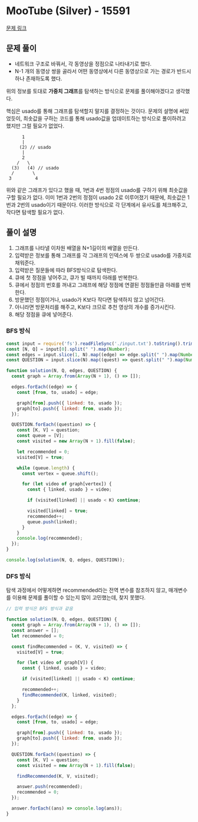 # MooTube (Silver) - 15591

[문제 링크](https://www.acmicpc.net/problem/15591)

## 문제 풀이

- 네트워크 구조로 바꿔서, 각 동영상을 정점으로 나타내기로 했다.
- N-1 개의 동영상 쌍을 골라서 어떤 동영상에서 다른 동영상으로 가는 경로가 반드시 하나 존재하도록 했다.

위의 정보를 토대로 **가중치 그래프**를 탐색하는 방식으로 문제를 풀이해야겠다고 생각했다.

핵심은 usado를 통해 그래프를 탐색할지 말지를 결정하는 것이다. 문제의 설명에 써있었듯이, 최솟값을 구하는 코드를 통해 usado값을 업데이트하는 방식으로 풀이하려고 했지만 그럴 필요가 없었다.

```
      1
      |
     (2) // usado
      |
      2
    /   \
  (3)   (4) // usado
  /       \
 3         4
```

위와 같은 그래프가 있다고 했을 때, 1번과 4번 정점의 usado를 구하기 위해 최솟값을 구할 필요가 없다. 이미 1번과 2번의 정점이 usado 2로 이루어졌기 때문에, 최솟값은 1번과 2번의 usado이기 때문이다. 이러한 방식으로 각 단계에서 유사도를 체크해주고, 작다면 탐색할 필요가 없다.

## 풀이 설명

1. 그래프를 나타낼 이차원 배열을 N+1길이의 배열을 만든다.
2. 입력받은 정보를 통해 그래프를 각 그래프의 인덱스에 두 쌍으로 usado를 가중치로 채워준다.
3. 입력받은 질문들에 따라 BFS방식으로 탐색한다.
4. 큐에 첫 정점을 넣어주고, 큐가 빌 때까지 아래를 반복한다.
5. 큐에서 정점의 번호를 꺼내고 그래프에 해당 정점에 연결된 정점들만큼 아래를 반복한다.
6. 방문했던 정점이거나, usado가 K보다 작다면 탐색하지 않고 넘어간다.
7. 아니라면 방문처리를 해주고, K보다 크므로 추천 영상의 개수를 증가시킨다.
8. 해당 정점을 큐에 넣어준다.

### BFS 방식

```js
const input = require('fs').readFileSync('./input.txt').toString().trim().split('\n'); // prettier-ignore
const [N, Q] = input[0].split(" ").map(Number);
const edges = input.slice(1, N).map((edge) => edge.split(" ").map(Number));
const QUESTION = input.slice(N).map((quest) => quest.split(" ").map(Number));

function solution(N, Q, edges, QUESTION) {
  const graph = Array.from(Array(N + 1), () => []);

  edges.forEach((edge) => {
    const [from, to, usado] = edge;

    graph[from].push({ linked: to, usado });
    graph[to].push({ linked: from, usado });
  });

  QUESTION.forEach((question) => {
    const [K, V] = question;
    const queue = [V];
    const visited = new Array(N + 1).fill(false);

    let recommended = 0;
    visited[V] = true;

    while (queue.length) {
      const vertex = queue.shift();

      for (let video of graph[vertex]) {
        const { linked, usado } = video;

        if (visited[linked] || usado < K) continue;

        visited[linked] = true;
        recommended++;
        queue.push(linked);
      }
    }
    console.log(recommended);
  });
}

console.log(solution(N, Q, edges, QUESTION));
```

### DFS 방식

탐색 과정에서 어떻게하면 recommended라는 전역 변수를 참조하지 않고, 매개변수를 이용해 문제를 풀이할 수 있는지 많이 고민했는데, 찾지 못했다.

```js
// 입력 방식은 BFS 방식과 같음

function solution(N, Q, edges, QUESTION) {
  const graph = Array.from(Array(N + 1), () => []);
  const answer = [];
  let recommended = 0;

  const findRecommended = (K, V, visited) => {
    visited[V] = true;

    for (let video of graph[V]) {
      const { linked, usado } = video;

      if (visited[linked] || usado < K) continue;

      recommended++;
      findRecommended(K, linked, visited);
    }
  };

  edges.forEach((edge) => {
    const [from, to, usado] = edge;

    graph[from].push({ linked: to, usado });
    graph[to].push({ linked: from, usado });
  });

  QUESTION.forEach((question) => {
    const [K, V] = question;
    const visited = new Array(N + 1).fill(false);

    findRecommended(K, V, visited);

    answer.push(recommended);
    recommended = 0;
  });

  answer.forEach((ans) => console.log(ans));
}
```
